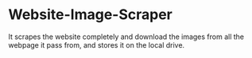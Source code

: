 # Website-Image-Scraper
It scrapes the website completely and download the images from all the webpage it pass from, and stores it on the local drive.
